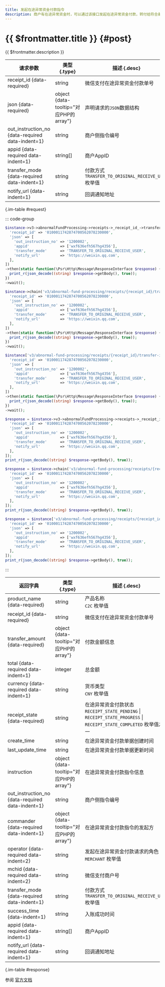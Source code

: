 ```yaml
---
title: 发起在途异常资金付款指令
description: 商户有在途异常资金时，可以通过该接口发起在途异常资金付款，转付给符合条件的接收方
---
```


# {{ $frontmatter.title }} {#post}

{{ $frontmatter.description }}

| 请求参数 | 类型 {.type} | 描述 {.desc}
| --- | --- | ---
| receipt_id {data-required} | string | 微信支付在途异常资金付款单号
| json {data-required} | object {data-tooltip="对应PHP的array"} | 声明请求的`JSON`数据结构
| out_instruction_no {data-required data-indent=1} | string | 商户侧指令编号
| appid {data-required data-indent=1} | string[] | 商户AppID
| transfer_mode {data-required data-indent=1} | string | 付款方式<br/>`TRANSFER_TO_ORIGINAL_RECEIVE_USER` 枚举值
| notify_url {data-indent=1} | string | 回调通知地址

{.im-table #request}

::: code-group

```php [异步纯链式]
$instance->v3->abnormalFundProcessing->receipts->_receipt_id_->transferInstructions->postAsync([
  'receipt_id' => '0100011742874700562078230000',
  'json' => [
    'out_instruction_no' => '1200002',
    'appid'              => ['wxf636efh567hg4356'],
    'transfer_mode'      => 'TRANSFER_TO_ORIGINAL_RECEIVE_USER',
    'notify_url'         => 'https://weixin.qq.com',
  ],
])
->then(static function(\Psr\Http\Message\ResponseInterface $response) {
  print_r(json_decode((string) $response->getBody(), true));
})
->wait();
```

```php [异步声明式]
$instance->chain('v3/abnormal-fund-processing/receipts/{receipt_id}/transfer-instructions')->postAsync([
  'receipt_id' => '0100011742874700562078230000',
  'json' => [
    'out_instruction_no' => '1200002',
    'appid'              => ['wxf636efh567hg4356'],
    'transfer_mode'      => 'TRANSFER_TO_ORIGINAL_RECEIVE_USER',
    'notify_url'         => 'https://weixin.qq.com',
  ],
])
->then(static function(\Psr\Http\Message\ResponseInterface $response) {
  print_r(json_decode((string) $response->getBody(), true));
})
->wait();
```

```php [异步属性式]
$instance['v3/abnormal-fund-processing/receipts/{receipt_id}/transfer-instructions']->postAsync([
  'receipt_id' => '0100011742874700562078230000',
  'json' => [
    'out_instruction_no' => '1200002',
    'appid'              => ['wxf636efh567hg4356'],
    'transfer_mode'      => 'TRANSFER_TO_ORIGINAL_RECEIVE_USER',
    'notify_url'         => 'https://weixin.qq.com',
  ],
])
->then(static function(\Psr\Http\Message\ResponseInterface $response) {
  print_r(json_decode((string) $response->getBody(), true));
})
->wait();
```

```php [同步纯链式]
$response = $instance->v3->abnormalFundProcessing->receipts->_receipt_id_->transferInstructions->post([
  'receipt_id' => '0100011742874700562078230000',
  'json' => [
    'out_instruction_no' => '1200002',
    'appid'              => ['wxf636efh567hg4356'],
    'transfer_mode'      => 'TRANSFER_TO_ORIGINAL_RECEIVE_USER',
    'notify_url'         => 'https://weixin.qq.com',
  ],
]);
print_r(json_decode((string) $response->getBody(), true));
```

```php [同步声明式]
$response = $instance->chain('v3/abnormal-fund-processing/receipts/{receipt_id}/transfer-instructions')->post([
  'receipt_id' => '0100011742874700562078230000',
  'json' => [
    'out_instruction_no' => '1200002',
    'appid'              => ['wxf636efh567hg4356'],
    'transfer_mode'      => 'TRANSFER_TO_ORIGINAL_RECEIVE_USER',
    'notify_url'         => 'https://weixin.qq.com',
  ],
]);
print_r(json_decode((string) $response->getBody(), true));
```

```php [同步属性式]
$response = $instance['v3/abnormal-fund-processing/receipts/{receipt_id}/transfer-instructions']->post([
  'receipt_id' => '0100011742874700562078230000',
  'json' => [
    'out_instruction_no' => '1200002',
    'appid'              => ['wxf636efh567hg4356'],
    'transfer_mode'      => 'TRANSFER_TO_ORIGINAL_RECEIVE_USER',
    'notify_url'         => 'https://weixin.qq.com',
  ],
]);
print_r(json_decode((string) $response->getBody(), true));
```

:::

| 返回字典 | 类型 {.type} | 描述 {.desc}
| --- | --- | ---
| product_name {data-required} | string | 产品名称<br/>`C2C` 枚举值
| receipt_id {data-required} | string | 微信支付在途异常资金付款单号
| transfer_amount {data-required} | object {data-tooltip="对应PHP的array"} | 付款金额信息
| total {data-required data-indent=1} | integer | 总金额
| currency {data-required data-indent=1} | string | 货币类型<br/>`CNY` 枚举值
| receipt_state {data-required} | string | 在途异常资金付款状态<br/>`RECEIPT_STATE_PENDING` \| `RECEIPT_STATE_PROGRESS` \| `RECEIPT_STATE_COMPLETED` 枚举值之一
| create_time | string | 在途异常资金付款单据创建时间
| last_update_time | string | 在途异常资金付款单据更新时间
| instruction | object {data-tooltip="对应PHP的array"} | 在途异常资金付款指令信息
| out_instruction_no {data-required data-indent=1} | string | 商户侧指令编号
| commander {data-required data-indent=1} | object {data-tooltip="对应PHP的array"} | 在途异常资金付款指令的发起方
| operator {data-required data-indent=2} | string | 发起在途异常资金付款请求的角色<br/>`MERCHANT` 枚举值
| mchid {data-required data-indent=2} | string | 微信支付商户号
| transfer_mode {data-required data-indent=1} | string | 付款方式<br/>`TRANSFER_TO_ORIGINAL_RECEIVE_USER` 枚举值
| success_time {data-indent=1} | string | 入账成功时间
| appid {data-required data-indent=1} | string[] | 商户AppID
| notify_url {data-required data-indent=1} | string | 回调通知地址

{.im-table #response}

参阅 [官方文档](https://pay.weixin.qq.com/doc/v3/partner/4015408022)
